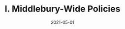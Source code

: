 ---
slug: "/pages/iv.-policies-for-the-institute/c.-faculty-handbook/3.-faculty-roles"
date: "2021-05-01"
title: "I. Middlebury-Wide Policies"
---